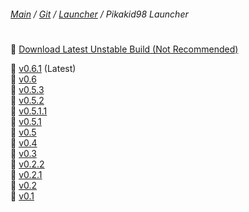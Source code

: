 ﻿###### [Main](https://pikakid98.github.io) / [Git](https://git-pikakid98.github.io) / [Launcher](https://git-pikakid98.github.io/launcher) / Pikakid98 Launcher
<h1></h1>

📁 [Download Latest Unstable Build (Not Recommended)](https://github.com/Git-Pikakid98/pikakid98-launcher/releases/download/Dev_28-10-2022/Pikakid98.Launcher.exe)

📁 [v0.6.1](https://git-pikakid98.github.io/launcher/pikakid98-launcher/v0.6.1) (Latest)
\
📁 [v0.6](https://git-pikakid98.github.io/launcher/pikakid98-launcher/v0.6)
\
📁 [v0.5.3](https://git-pikakid98.github.io/launcher/pikakid98-launcher/v0.5.3)
\
📁 [v0.5.2](https://git-pikakid98.github.io/launcher/pikakid98-launcher/v0.5.2)
\
📁 [v0.5.1.1](https://git-pikakid98.github.io/launcher/pikakid98-launcher/v0.5.1.1)
\
📁 [v0.5.1](https://git-pikakid98.github.io/launcher/pikakid98-launcher/v0.5.1)
\
📁 [v0.5](https://git-pikakid98.github.io/launcher/pikakid98-launcher/v0.5)
\
📁 [v0.4](https://git-pikakid98.github.io/launcher/pikakid98-launcher/v0.4)
\
📁 [v0.3](https://git-pikakid98.github.io/launcher/pikakid98-launcher/v0.3)
\
📁 [v0.2.2](https://git-pikakid98.github.io/launcher/pikakid98-launcher/v0.2.2)
\
📁 [v0.2.1](https://git-pikakid98.github.io/launcher/pikakid98-launcher/v0.2.1)
\
📁 [v0.2](https://git-pikakid98.github.io/launcher/pikakid98-launcher/v0.2)
\
📁 [v0.1](https://git-pikakid98.github.io/launcher/pikakid98-launcher/v0.1)
